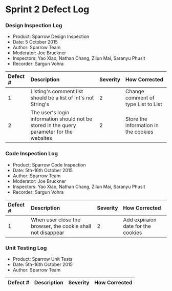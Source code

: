 Sprint 2 Defect Log
=======================

### Design Inspection Log

 - Product: Sparrow Design Inspection
 - Date: 5 October 2015
 - Author: Sparrow Team
 - Moderator: Joe Bruckner
 - Inspectors: Yao Xiao, Nathan Chang, Zilun Mai, Saranyu Phusit
 - Recorder: Sargun Vohra

| Defect # | Description                                                                            | Severity | How Corrected                                     |
|:---------|:---------------------------------------------------------------------------------------|:---------|:--------------------------------------------------|
|     1    | Listing's comment list should be a list of int's not String's                          |     2    | Change comment of type List<String> to List<Int>  |
|     2    | The user's login information should not be stored in the query parameter for the websites                          |     2    | Store the information in the cookies  |


### Code Inspection Log

 - Product: Sparrow Code Inspection
 - Date: 5th-16th October 2015
 - Author: Sparrow Team
 - Moderator: Joe Bruckner
 - Inspectors: Yao Xiao, Nathan Chang, Zilun Mai, Saranyu Phusit
 - Recorder: Sargun Vohra

| Defect # | Description                                                              | Severity | How Corrected                                                                        |
|:---------|:-------------------------------------------------------------------------|:---------|:-------------------------------------------------------------------------------------|
|     1    | When user close the browser, the cookie shall not disappear                          |     2    | Add expiraion date for the cookies  |

### Unit Testing Log

- Product: Sparrow Unit Tests
- Date: 5th-16th October 2015
- Author: Sparrow Team

| Defect # | Description                                                              | Severity | How Corrected                                                                        |
|:---------|:-------------------------------------------------------------------------|:---------|:-------------------------------------------------------------------------------------|
